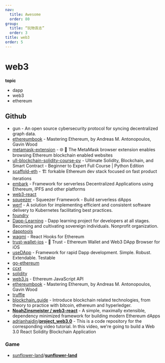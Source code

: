 ```yaml
---
nav:
  title: Awesome
  order: 80
group:
  title: “玩物丧志”
  order: 3
title: web3
order: 5
---
```


# web3

**topic**

- dapp
- web3
- ethereum

## Github

- gun - An open source cybersecurity protocol for syncing decentralized graph data.
- [ethereumbook](https://github.com/ethereumbook/ethereumbook) - Mastering Ethereum, by Andreas M. Antonopoulos, Gavin Wood
- [metamask-extension](https://github.com/MetaMask/metamask-extension) - 🌐 🔌 The MetaMask browser extension enables browsing Ethereum blockchain enabled websites
- [ull-blockchain-solidity-course-py](https://github.com/smartcontractkit/full-blockchain-solidity-course-py) - Ultimate Solidity, Blockchain, and Smart Contract - Beginner to Expert Full Course | Python Edition
- [scaffold-eth](https://github.com/scaffold-eth/scaffold-eth) - 🏗 forkable Ethereum dev stack focused on fast product iterations
- [embark](https://github.com/embarklabs/embark) - Framework for serverless Decentralized Applications using Ethereum, IPFS and other platforms
- [web3-react](https://github.com/NoahZinsmeister/web3-react)
- [squeezer](https://github.com/SqueezerIO/squeezer) - Squeezer Framework - Build serverless dApps
- [werf](https://github.com/werf/werf) - A solution for implementing efficient and consistent software delivery to Kubernetes facilitating best practices.
- [foundry](https://github.com/foundry-rs/foundry)
- [Dapp-Learning](https://github.com/Dapp-Learning-DAO/Dapp-Learning) - Dapp learning project for developers at all stages. Becoming and cultivating sovereign individuals. Nonprofit organization.
- [dapptools](https://github.com/dapphub/dapptools)
- [wagmi](https://github.com/tmm/wagmi) - React Hooks for Ethereum
- [trust-wallet-ios](https://github.com/trustwallet/trust-wallet-ios) - 📱 Trust - Ethereum Wallet and Web3 DApp Browser for iOS
- [useDApp](https://github.com/TrueFiEng/useDApp) - Framework for rapid Dapp development. Simple. Robust. Extendable. Testable
- [go-ethereum](https://github.com/ethereum/go-ethereum)
- [ccxt](https://github.com/ccxt/ccxt)
- [solidity](https://github.com/ethereum/solidity)
- [web3.js](https://github.com/ChainSafe/web3.js) - Ethereum JavaScript API
- [ethereumbook](https://github.com/ethereumbook/ethereumbook) - Mastering Ethereum, by Andreas M. Antonopoulos, Gavin Wood
- [truffle](https://github.com/trufflesuite/truffle)
- [blockchain_guide](https://github.com/yeasy/blockchain_guide) - Introduce blockchain related technologies, from theory to practice with bitcoin, ethereum and hyperledger.
- **[NoahZinsmeister / web3-react](https://github.com/NoahZinsmeister/web3-react)** - A simple, maximally extensible, dependency minimized framework for building modern Ethereum dApps
- [adrianhajdin](https://github.com/adrianhajdin)/**[project_web3.0](https://github.com/adrianhajdin/project_web3.0)** - This is a code repository for the corresponding video tutorial. In this video, we're going to build a Web 3.0 React Solidity Blockchain Application

### Game

- [sunflower-land](https://github.com/sunflower-land?type=source)/**[sunflower-land](https://github.com/sunflower-land/sunflower-land)**

